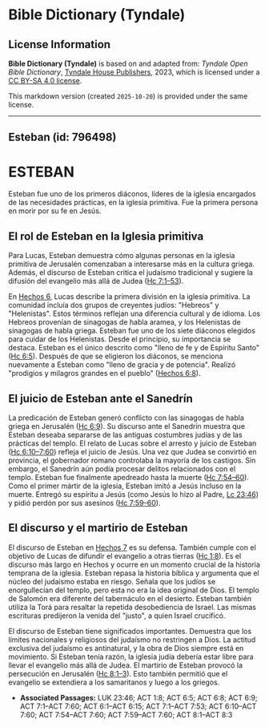 # Bible Dictionary (Tyndale)

## License Information

**Bible Dictionary (Tyndale)** is based on and adapted from: _Tyndale Open Bible Dictionary_, [Tyndale House Publishers](https://tyndaleopenresources.com/), 2023, which is licensed under a [CC BY-SA 4.0 license](https://creativecommons.org/licenses/by-sa/4.0/legalcode.en).

This markdown version (created `2025-10-20`) is provided under the same license.



--------------------------------

## Esteban (id: 796498)

ESTEBAN
=======

Esteban fue uno de los primeros diáconos, líderes de la iglesia encargados de las necesidades prácticas, en la iglesia primitiva. Fue la primera persona en morir por su fe en Jesús.

El rol de Esteban en la Iglesia primitiva
-----------------------------------------

Para Lucas, Esteban demuestra cómo algunas personas en la iglesia primitiva de Jerusalén comenzaban a interesarse más en la cultura griega. Además, el discurso de Esteban critica el judaísmo tradicional y sugiere la difusión del evangelio más allá de Judea ([Hc 7:1–53](https://ref.ly/Acts7:1-Acts7:53)).

En [Hechos 6](https://ref.ly/Acts6:1-Acts6:15), Lucas describe la primera división en la iglesia primitiva. La comunidad incluía dos grupos de creyentes judíos: "Hebreos" y "Helenistas". Estos términos reflejan una diferencia cultural y de idioma. Los Hebreos provenían de sinagogas de habla aramea, y los Helenistas de sinagogas de habla griega. Esteban fue uno de los siete diáconos elegidos para cuidar de los Helenistas. Desde el principio, su importancia se destaca. Esteban es el único descrito como "lleno de fe y de Espíritu Santo" ([Hc 6:5](https://ref.ly/Acts6:5)). Después de que se eligieron los diáconos, se menciona nuevamente a Esteban como "lleno de gracia y de potencia". Realizó "prodigios y milagros grandes en el pueblo" ([Hechos 6:8](https://ref.ly/Acts6:8)).

El juicio de Esteban ante el Sanedrín
-------------------------------------

La predicación de Esteban generó conflicto con las sinagogas de habla griega en Jerusalén ([Hc 6:9](https://ref.ly/Acts6:9)). Su discurso ante el Sanedrín muestra que Esteban deseaba separarse de las antiguas costumbres judías y de las prácticas del templo. El relato de Lucas sobre el arresto y juicio de Esteban ([Hc 6:10–7:60](https://ref.ly/Acts6:10-Acts7:60)) refleja el juicio de Jesús. Una vez que Judea se convirtió en provincia, el gobernador romano controlaba la mayoría de los castigos. Sin embargo, el Sanedrín aún podía procesar delitos relacionados con el templo. Esteban fue finalmente apedreado hasta la muerte ([Hc 7:54–60](https://ref.ly/Acts7:54-Acts7:60)). Como el primer mártir de la iglesia, Esteban imitó a Jesús incluso en la muerte. Entregó su espíritu a Jesús (como Jesús lo hizo al Padre, [Lc 23:46](https://ref.ly/Luke23:46)) y pidió perdón por sus asesinos ([Hc 7:59–60](https://ref.ly/Acts7:59-Acts7:60)).

El discurso y el martirio de Esteban
------------------------------------

El discurso de Esteban en [Hechos 7](https://ref.ly/Acts7:1-Acts7:60) es su defensa. También cumple con el objetivo de Lucas de difundir el evangelio a otras tierras ([Hc 1:8](https://ref.ly/Acts1:8)). Es el discurso más largo en Hechos y ocurre en un momento crucial de la historia temprana de la iglesia. Esteban repasa la historia bíblica y argumenta que el núcleo del judaísmo estaba en riesgo. Señala que los judíos se enorgullecían del templo, pero esta no era la idea original de Dios. El templo de Salomón era diferente del tabernáculo en el desierto. Esteban también utiliza la Torá para resaltar la repetida desobediencia de Israel. Las mismas escrituras predijeron la venida del "justo", a quien Israel crucificó.

El discurso de Esteban tiene significados importantes. Demuestra que los límites nacionales y religiosos del judaísmo no restringen a Dios. La actitud exclusiva del judaísmo es antinatural, y la obra de Dios siempre está en movimiento. Si Esteban tenía razón, la iglesia judía debería estar libre para llevar el evangelio más allá de Judea. El martirio de Esteban provocó la persecución en Jerusalén ([Hc 8:1–3](https://ref.ly/Acts8:1-Acts8:3)). Esto también permitió que el evangelio se extendiera a los samaritanos y luego a los griegos.

* **Associated Passages:** LUK 23:46; ACT 1:8; ACT 6:5; ACT 6:8; ACT 6:9; ACT 7:1–ACT 7:60; ACT 6:1–ACT 6:15; ACT 7:1–ACT 7:53; ACT 6:10–ACT 7:60; ACT 7:54–ACT 7:60; ACT 7:59–ACT 7:60; ACT 8:1–ACT 8:3

